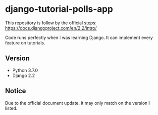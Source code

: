 django-tutorial-polls-app
===============

This repository is follow by the official steps:
https://docs.djangoproject.com/en/2.2/intro/

Code runs perfectly when I was learning Django. It can implement every feature on tutorials.

Version
---------------

- Python 3.7.0
- Django 2.2

Notice
---------------

Due to the official document update, it may only match on the version I listed.